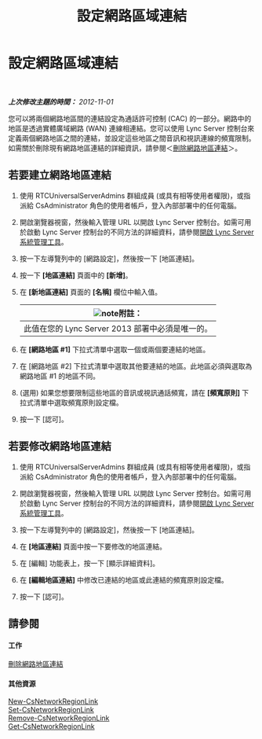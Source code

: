 ﻿---
title: 設定網路區域連結
TOCTitle: 設定網路區域連結
ms:assetid: 952bc93e-e6aa-4539-85c7-2b15f14eb382
ms:mtpsurl: https://technet.microsoft.com/zh-tw/library/Gg182551(v=OCS.15)
ms:contentKeyID: 49291716
ms.date: 08/10/2015
mtps_version: v=OCS.15
ms.translationtype: HT
---

# 設定網路區域連結

 

_**上次修改主題的時間：** 2012-11-01_

您可以將兩個網路地區間的連結設定為通話許可控制 (CAC) 的一部分。網路中的地區是透過實體廣域網路 (WAN) 連線相連結。您可以使用 Lync Server 控制台來定義兩個網路地區之間的連結，並設定這些地區之間音訊和視訊連線的頻寬限制。如需關於刪除現有網路地區連結的詳細資訊，請參閱＜[刪除網路地區連結](lync-server-2013-deleting-network-region-links.md)＞。

## 若要建立網路地區連結

1.  使用 RTCUniversalServerAdmins 群組成員 (或具有相等使用者權限)，或指派給 CsAdministrator 角色的使用者帳戶，登入內部部署中的任何電腦。

2.  開啟瀏覽器視窗，然後輸入管理 URL 以開啟 Lync Server 控制台。如需可用於啟動 Lync Server 控制台的不同方法的詳細資料，請參閱[開啟 Lync Server 系統管理工具](lync-server-2013-open-lync-server-administrative-tools.md)。

3.  按一下左導覽列中的 \[網路設定\]，然後按一下 \[地區連結\]。

4.  按一下 **\[地區連結\]** 頁面中的 **\[新增\]**。

5.  在 **\[新地區連結\]** 頁面的 **\[名稱\]** 欄位中輸入值。
    
    <table>
    <thead>
    <tr class="header">
    <th><img src="images/Gg398811.note(OCS.15).gif" title="note" alt="note" />附註：</th>
    </tr>
    </thead>
    <tbody>
    <tr class="odd">
    <td>此值在您的 Lync Server 2013 部署中必須是唯一的。</td>
    </tr>
    </tbody>
    </table>


6.  在 **\[網路地區 \#1\]** 下拉式清單中選取一個或兩個要連結的地區。

7.  在 \[網路地區 \#2\] 下拉式清單中選取其他要連結的地區。此地區必須與選取為網路地區 \#1 的地區不同。

8.  (選用) 如果您想要限制這些地區的音訊或視訊通話頻寬，請在 **\[頻寬原則\]** 下拉式清單中選取頻寬原則設定檔。

9.  按一下 \[認可\]。

## 若要修改網路地區連結

1.  使用 RTCUniversalServerAdmins 群組成員 (或具有相等使用者權限)，或指派給 CsAdministrator 角色的使用者帳戶，登入內部部署中的任何電腦。

2.  開啟瀏覽器視窗，然後輸入管理 URL 以開啟 Lync Server 控制台。如需可用於啟動 Lync Server 控制台的不同方法的詳細資料，請參閱[開啟 Lync Server 系統管理工具](lync-server-2013-open-lync-server-administrative-tools.md)。

3.  按一下左導覽列中的 \[網路設定\]，然後按一下 \[地區連結\]。

4.  在 **\[地區連結\]** 頁面中按一下要修改的地區連結。

5.  在 \[編輯\] 功能表上，按一下 \[顯示詳細資料\]。

6.  在 **\[編輯地區連結\]** 中修改已連結的地區或此連結的頻寬原則設定檔。

7.  按一下 \[認可\]。

## 請參閱

#### 工作

[刪除網路地區連結](lync-server-2013-deleting-network-region-links.md)  

#### 其他資源

[New-CsNetworkRegionLink](https://docs.microsoft.com/en-us/powershell/module/skype/New-CsNetworkRegionLink)  
[Set-CsNetworkRegionLink](set-csnetworkregionlink.md)  
[Remove-CsNetworkRegionLink](remove-csnetworkregionlink.md)  
[Get-CsNetworkRegionLink](get-csnetworkregionlink.md)

